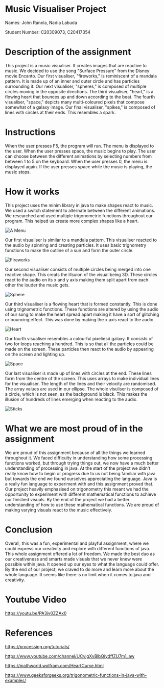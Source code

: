 # Music Visualiser Project

Names: John Ranola, Nadia Labuda

Student Number: C20309073, C20417354

# Description of the assignment

This project is a music visualiser. It creates images that are reactive to music. We decided to use the song "Surface Pressure" from the Disney movie Encanto. Our first visualiser, "fireworks," is reminiscent of a mandala pattern. It is made up of an inner and outer circle and has particles surrounding it. Our next visualiser, "spheres," is composed of multiple circles moving in the opposite directions. The third visualiser, "heart," is a flowing heart that bounces up and down according to the beat. The fourth visualiser, "space," depicts many multi-coloured pixels that compose somewhat of a galaxy image. Our final visualiser, "spikes," is composed of lines with circles at their ends. This resembles a spark.

# Instructions

When the user presses F5, the program will run.
The menu is displayed to the user.
When the user presses space, the music begins to play.
The user can choose between the different animations by selecting numbers from between 1 to 5 on the keyboard.
When the user presses 0, the menu is displayed again.
If the user presses space while the music is playing, the music stops.

# How it works

This project uses the minim library in java to make shapes react to music. We used a switch statement to alternate between the different animations. We researched and used multiple trigonometric functions throughout our program. This helped us create more complex shapes like a heart. 

![A Menu](https://github.com/JohnLRanola/MusicVisuals/blob/master/images/menu.png)


Our first visualiser is similar to a mandala pattern. This visualiser reacted to the audio by spinning and creating particles. It uses basic trignometry functions to make the outline of a sun and form the outer circle.

![Fireworks](https://github.com/JohnLRanola/MusicVisuals/blob/master/images/fireworks.png)


Our second visualiser consists of multiple circles being merged into one reactive shape. This creats the illsuion of the visual being 3D. These circles react to the audio on its x and y axis making them split apart from each other the louder the music gets.

![Sphere](https://github.com/JohnLRanola/MusicVisuals/blob/master/images/sphere.png)


Our third visualiser is a flowing heart that is formed constantly. This is done using trignometric functions. These functions are altered by using the audio of our song to make the heart spread apart making it have a sort of glitching or bouncing effect. This was done by making the x axis react to the audio.

![Heart](https://github.com/JohnLRanola/MusicVisuals/blob/master/images/heart.png)


Our fourth visualiser resembles a colourful pixeliesd galaxy. It consists of two for loops reaching a hundred. This is so that all the particles could be made on the screen. These particles then react to the audio by appearing on the screen and lighting up.

![Space](https://github.com/JohnLRanola/MusicVisuals/blob/master/images/space.png)


Our last visualiser is made up of lines with circles at the end. These lines form from the centre of the screen. This uses arrays to make individual lines for the visualiser. The length of the lines and their velocity are randomised. The array values are used in our ellipse. The whole visuliser is composed of a circle, which is not seen, as the background is black. This makes the illusion of hundreds of lines emerging when reacting to the audio.

![Sticks](https://github.com/JohnLRanola/MusicVisuals/blob/master/images/unknown.png)


# What we are most proud of in the assignment

We are proud of this assignment because of all the things we learned throughout it. We faced difficulty in understanding how some processing functions worked, but through trying things out, we now have a much better understanding of processing in java. At the start of the project we didn't really know how to begin or progress due to us not being familiar with java but towards the end we found ourselves appreciating the language. Java is a really fun language to experiment with and this assignment proved that. Our project heavily emphasised on trigonometry this meant we had the opportunity to experiment with different mathematical functions to achieve our finished visuals. By the end of the project we had a better understanding of how to use these mathematical functions. We are proud of making varying visuals react to the music effectively. 

# Conclusion

Overall, this was a fun, experimental and playful assignment, where we could express our creativity and explore with different functions of java. This whole assignment offered a lot of freedom. We made the best duo as our creativeness and smarts made visuals that we never knew were possible within java. It opened up our eyes to what the language could offer. By the end of our project, we craved to do more and learn more about the whole language. It seems like there is no limit when it comes to java and creativity.

# Youtube Video

https://youtu.be/PA3iv0ZZAx0

# References

https://processing.org/tutorials/

https://www.youtube.com/channel/UCvjgXvBlbQiydffZU7m1_aw

https://mathworld.wolfram.com/HeartCurve.html

https://www.geeksforgeeks.org/trigonometric-functions-in-java-with-examples/
